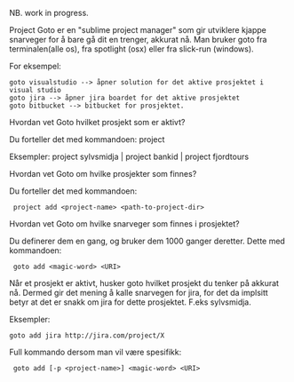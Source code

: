 NB. work in progress.

Project Goto er en "sublime project manager" som gir utviklere kjappe snarveger for å bare gå dit en trenger, akkurat nå. Man bruker goto fra terminalen(alle os), fra spotlight (osx) eller fra slick-run (windows).

For eksempel:

    goto visualstudio --> åpner solution for det aktive prosjektet i visual studio
    goto jira --> åpner jira boardet for det aktive prosjektet
    goto bitbucket --> bitbucket for prosjektet.

 

Hvordan vet Goto hvilket prosjekt som er aktivt?

Du forteller det med kommandoen:  project <project-name>

Eksempler: project sylvsmidja  | project bankid  |  project fjordtours

 

Hvordan vet Goto om hvilke prosjekter som finnes?

Du forteller det med kommandoen:

     project add <project-name> <path-to-project-dir>

 

Hvordan vet Goto om hvilke snarveger som finnes i  prosjektet?

Du definerer dem en gang, og bruker dem 1000 ganger deretter.  Dette med kommandoen:

     goto add <magic-word> <URI>

Når et prosjekt er aktivt, husker goto hvilket prosjekt du tenker på akkurat nå. Dermed gir det mening å kalle snarvegen for jira, for det da implsitt betyr at det er snakk om jira for dette prosjektet. F.eks sylvsmidja.

Eksempler:

    goto add jira http://jira.com/project/X

Full kommando dersom man vil være spesifikk:

     goto add [-p <project-name>] <magic-word> <URI>

